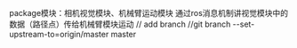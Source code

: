 package模块：相机视觉模块、机械臂运动模块
通过ros消息机制讲视觉模块中的数据（路径点）传给机械臂模块运动
// add branch
//git branch --set-upstream-to=origin/master master